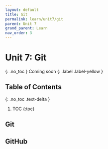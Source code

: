 ```yaml
---
layout: default
title: Git
permalink: learn/unit7/git
parent: Unit 7
grand_parent: Learn
nav_order: 3
---
```


# Unit 7: Git

{: .no_toc }
Coming soon
{: .label .label-yellow }

## Table of Contents

{: .no_toc .text-delta }

1. TOC
   {:toc}

## Git

## GitHub
